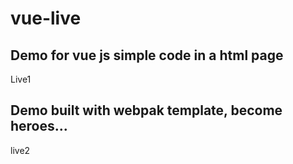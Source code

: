 # vue-live

## Demo for vue js simple code in a html page
Live1

## Demo built with webpak template, become heroes...
live2